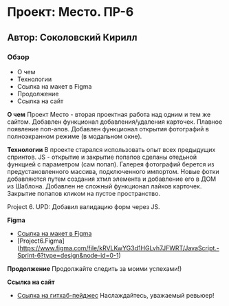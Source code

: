 # Проект: Место. ПР-6
## Автор: Соколовский Кирилл

### Обзор

* О чем
* Технологии
* Ссылка на макет в Figma
* Продолжение
* Ссылка на сайт

**О чем**
Проект Место - вторая проектная работа над одним и тем же сайтом. Добавлен функционал добавления/удаления карточек. Плавное появление поп-апов. Добавлен функционал открытия фотографий в полноэкранном режиме (в модальном окне).

**Технологии**
В проекте старался использовать опыт всех предыдущих спринтов. JS - открытие и закрытие попапов сделаны отедьной функцией с параметром (сам попап). Галерея фотографий берется из предустановленного массива, подключенного импортом. Новые фотки добавляются путем создания хтмл элемента и добавление его в ДОМ из Шаблона. Добавлен не сложный функционал лайков карточек. Закрытие попапов кликом на пустое пространство. 

Project 6. UPD: Добавил валидацию форм через JS.

**Figma**

* [Ссылка на макет в Figma](https://www.figma.com/file/bjyvbKKJN2naO0ucURl2Z0/JavaScript.-Sprint-5?node-id=50160-172&t=5N96DaU5qR9Y0jZD-0)
* [Project6.Figma] (https://www.figma.com/file/kRVLKwYG3d1HGLvh7JFWRT/JavaScript.-Sprint-6?type=design&node-id=0-1)

**Продолжение**
Продолжайте следить за моими успехами!)

**Ссылка на сайт**
* [Ссылка на гитхаб-пейджес](https://ksokolovsky.github.io/mesto/)
Наслаждайтесь, уважаемый ревьюер!






